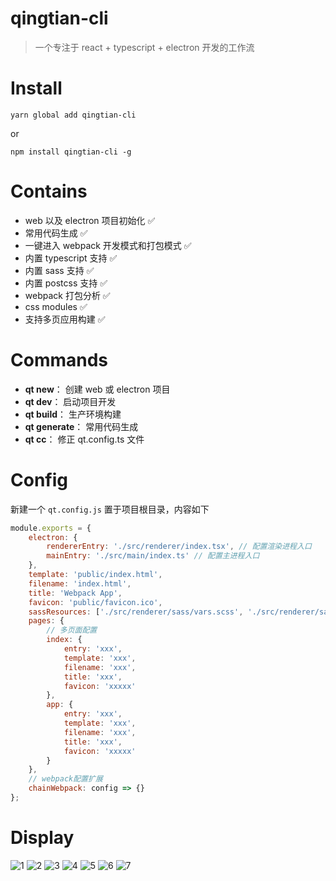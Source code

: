 # qingtian-cli

> 一个专注于 react + typescript + electron 开发的工作流

# Install

```
yarn global add qingtian-cli
```

or

```
npm install qingtian-cli -g
```

# Contains

-   web 以及 electron 项目初始化 ✅
-   常用代码生成 ✅
-   一键进入 webpack 开发模式和打包模式 ✅
-   内置 typescript 支持 ✅
-   内置 sass 支持 ✅
-   内置 postcss 支持 ✅
-   webpack 打包分析 ✅
-   css modules ✅
-   支持多页应用构建 ✅

# Commands

-   **qt new**： 创建 web 或 electron 项目
-   **qt dev**： 启动项目开发
-   **qt build**： 生产环境构建
-   **qt generate**： 常用代码生成
-   **qt cc**： 修正 qt.config.ts 文件

# Config

新建一个 `qt.config.js` 置于项目根目录，内容如下

```js
module.exports = {
    electron: {
        rendererEntry: './src/renderer/index.tsx', // 配置渲染进程入口
        mainEntry: './src/main/index.ts' // 配置主进程入口
    },
    template: 'public/index.html',
    filename: 'index.html',
    title: 'Webpack App',
    favicon: 'public/favicon.ico',
    sassResources: ['./src/renderer/sass/vars.scss', './src/renderer/sass/mixins.scss'], // sass工具注入
    pages: {
        // 多页面配置
        index: {
            entry: 'xxx',
            template: 'xxx',
            filename: 'xxx',
            title: 'xxx',
            favicon: 'xxxxx'
        },
        app: {
            entry: 'xxx',
            template: 'xxx',
            filename: 'xxx',
            title: 'xxx',
            favicon: 'xxxxx'
        }
    },
    // webpack配置扩展
    chainWebpack: config => {}
};
```

# Display

![1](public/1.png)
![2](public/2.png)
![3](public/3.png)
![4](public/4.png)
![5](public/5.png)
![6](public/6.png)
![7](public/7.png)
